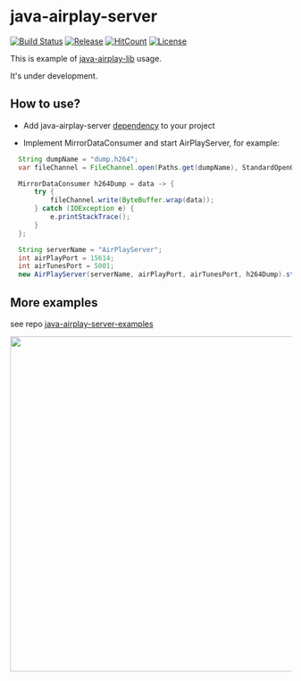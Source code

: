 # java-airplay-server

[![Build Status](https://travis-ci.com/serezhka/java-airplay-server.svg?branch=master)](https://travis-ci.com/serezhka/java-airplay-server) [![Release](https://jitpack.io/v/serezhka/java-airplay-server.svg)](https://jitpack.io/#serezhka/java-airplay-server) [![HitCount](http://hits.dwyl.io/serezhka/java-airplay-server.svg)](http://hits.dwyl.io/serezhka/java-airplay-server) [![License](https://img.shields.io/badge/license-MIT-blue.svg)](http://opensource.org/licenses/MIT)

This is example of [java-airplay-lib](https://github.com/serezhka/java-airplay-lib) usage.

It's under development.

## How to use?

* Add java-airplay-server [dependency](https://jitpack.io/#serezhka/java-airplay-server) to your project

* Implement MirrorDataConsumer and start AirPlayServer, for example:
```java
  String dumpName = "dump.h264";
  var fileChannel = FileChannel.open(Paths.get(dumpName), StandardOpenOption.CREATE, StandardOpenOption.TRUNCATE_EXISTING, StandardOpenOption.WRITE);

  MirrorDataConsumer h264Dump = data -> {
      try {
          fileChannel.write(ByteBuffer.wrap(data));
      } catch (IOException e) {
          e.printStackTrace();
      }
  };

  String serverName = "AirPlayServer";
  int airPlayPort = 15614;
  int airTunesPort = 5001;
  new AirPlayServer(serverName, airPlayPort, airTunesPort, h264Dump).start();
```

## More examples

see repo [java-airplay-server-examples](https://github.com/serezhka/java-airplay-server-examples)

<img src="https://github.com/serezhka/java-airplay-server-examples/blob/media/gstreamer_playback.gif" width="600">
